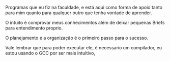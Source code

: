 Programas que eu fiz na faculdade, e está aqui como forma de apoio tanto para mim quanto para qualquer outro que tenha vontade de aprender.

O intuito é comprovar meus conhecimentos além de deixar pequenas Briefs para entendimento proprio.

O planejamento e a organização é o primeiro passo para o sucesso.

Vale lembrar que para poder executar ele, é necessario um compilador, eu estou usando o GCC por ser mais intuitivo, 
